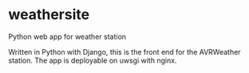 # weathersite
Python web app for weather station

Written in Python with Django, this is the front end for the AVRWeather station. The app is deployable on uwsgi with nginx.
